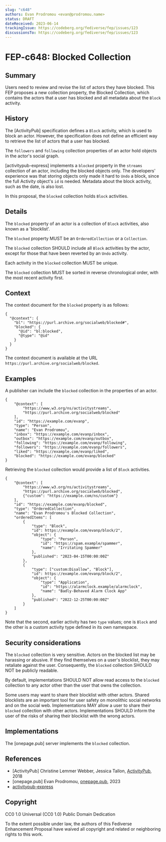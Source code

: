```yaml
---
slug: "c648"
authors: Evan Prodromou <evan@prodromou.name>
status: DRAFT
dateReceived: 2023-06-14
trackingIssue: https://codeberg.org/fediverse/fep/issues/123
discussionsTo: https://codeberg.org/fediverse/fep/issues/123
---
```

# FEP-c648: Blocked Collection

## Summary

Users need to review and revise the list of actors they have blocked. This FEP proposes a new collection property, the Blocked Collection, which contains the actors that a user has blocked and all metadata about the `Block` activity.

## History

The [ActivityPub] specification defines a `Block` activity, which is used to block an actor. However, the specification does not define an efficient way to retrieve the list of actors that a user has blocked.

The `followers` and `following` collection properties of an actor hold objects in the
actor's social graph.

[activitypub-express] implements
a `blocked` property in the `streams` collection of an actor, including the blocked objects only. The developers' experience was that storing objects only made it hard to `Undo` a block, since the full Activity object's `id` is needed. Metadata about the block activity, such as the date, is also lost.

In this proposal, the `blocked` collection holds `Block` activities.

## Details

The `blocked` property of an actor is a collection of `Block` activities, also known as a 'blocklist'.

The `blocked` property MUST be an `OrderedCollection` or a `Collection`.

The `blocked` collection SHOULD include all `Block` activities by the actor, except for those that have been reverted by an `Undo` activity.

Each activity in the `blocked` collection MUST be unique.

The `blocked` collection MUST be sorted in reverse chronological order, with the most recent activity first.

## Context

The context document for the `blocked` property is as follows:

```
{
  "@context": {
    "bl": "https://purl.archive.org/socialweb/blocked#",
    "blocked": {
      "@id": "bl:blocked",
      "@type": "@id"
    }
  }
}
```

The context document is available at the URL `https://purl.archive.org/socialweb/blocked`.

## Examples

A publisher can include the `blocked` collection in the properties of an actor.

```
{
    "@context": [
        "https://www.w3.org/ns/activitystreams",
        "https://purl.archive.org/socialweb/blocked"
    ],
    "id": "https://example.com/evanp",
    "type": "Person",
    "name": "Evan Prodromou",
    "inbox": "https://example.com/evanp/inbox",
    "outbox": "https://example.com/evanp/outbox",
    "following": "https://example.com/evanp/following",
    "followers": "https://example.com/evanp/followers",
    "liked": "https://example.com/evanp/liked",
    "blocked": "https://example.com/evanp/blocked"
}
```

Retrieving the `blocked` collection would provide a list of `Block` activities.

```
{
    "@context": [
        "https://www.w3.org/ns/activitystreams",
        "https://purl.archive.org/socialweb/blocked",
        {"custom": "https://example.com/ns/custom"}
    ],
    "id": "https://example.com/evanp/blocked",
    "type": "OrderedCollection",
    "name": "Evan Prodromou's Blocked Collection",
    "orderedItems": [
        {
            "type": "Block",
            "id": https://example.com/evanp/block/2",
            "object": {
                "type": "Person",
                "id": "https://spam.example/spammer",
                "name": "Irritating Spammer"
            },
            "published": "2023-04-15T00:00:00Z"
        },
        {
            "type": ["custom:Disallow", "Block"],
            "id": https://example.com/evanp/block/2",
            "object": {
                "type": "Application",
                "id": "https://alarmclock.example/alarmclock",
                "name": "Badly-Behaved Alarm Clock App"
            },
            "published": "2022-12-25T00:00:00Z"
        }
    ]
}
```

Note that the second, earlier activity has two `type` values; one is `Block` and the other is a custom activity type defined in its own namespace.

## Security considerations

The `blocked` collection is very sensitive. Actors on the blocked list may be harassing or abusive. If they find themselves on a user's blocklist, they may retaliate against the user. Consequently, the `blocked` collection SHOULD NOT be publicly readable.

By default, implementations SHOULD NOT allow read access to the `blocked` collection to any actor other than the user that owns the collection.

Some users may want to share their blocklist with other actors. Shared blocklists are an important tool for user safety on monolithic social networks and on the social web. Implementations MAY allow a user to share their `blocked` collection with other actors. Implementations SHOULD inform the user of the risks of sharing their blocklist with the wrong actors.

## Implementations

The [onepage.pub] server implements the `blocked` collection.

## References

- [ActivityPub] Christine Lemmer Webber, Jessica Tallon, [ActivityPub](https://www.w3.org/TR/activitypub/), 2018
- [onepage.pub] Evan Prodromou, [onepage.pub](https://github.com/evanp/onepage.pub/), 2023
- [activitypub-express](https://github.com/immers-space/activitypub-express)

## Copyright

CC0 1.0 Universal (CC0 1.0) Public Domain Dedication

To the extent possible under law, the authors of this Fediverse Enhancement Proposal have waived all copyright and related or neighboring rights to this work.
